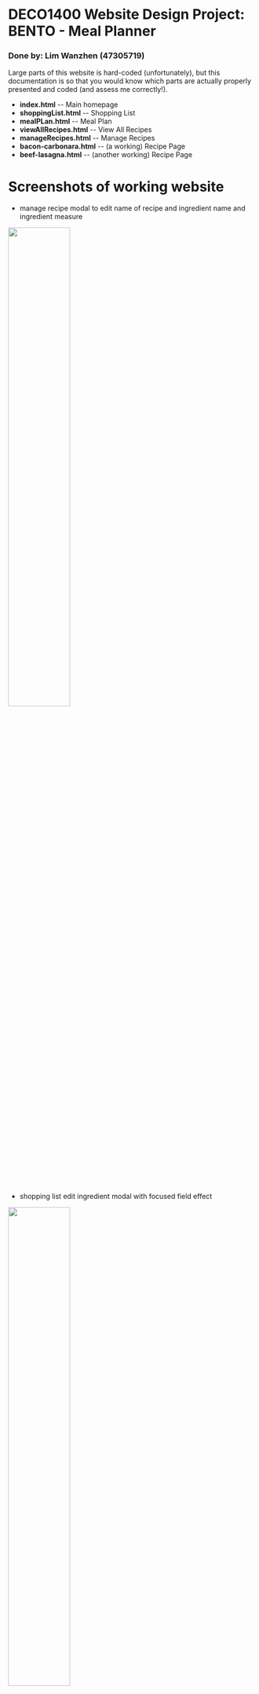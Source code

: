 # DECO1400 Website Design Project: BENTO - Meal Planner  
### Done by: Lim Wanzhen (47305719)

Large parts of this website is hard-coded (unfortunately), but this documentation is so that you would know which parts are actually properly presented and coded (and assess me correctly!).

- **index.html**                -- Main homepage  
- **shoppingList.html**         -- Shopping List  
- **mealPLan.html**             -- Meal Plan
- **viewAllRecipes.html**       -- View All Recipes
- **manageRecipes.html**        -- Manage Recipes
- **bacon-carbonara.html**      -- (a working) Recipe Page
- **beef-lasagna.html**         -- (another working) Recipe Page

# Screenshots of working website
- manage recipe modal to edit name of recipe and ingredient name and ingredient measure  
<img src="/files/MDsrc/manage-recipes-modal.png" width=50%>

- shopping list edit ingredient modal with focused field effect  
<img src="/files/MDsrc/shopping-list-modal.png" width=50%>


# Features
### 1. Mobile Compatibility
- iPad Air width: 820pixels
<img src="/files/MDsrc/iPadAir.png" width=820px>  

- for reference: wider screen resolutions like Surface Pro 7 (W: 912px), shows 5 recipes instead of 4  
<img src="/files/MDsrc/SurfacePro7.png" width=912px>

- try squeezing the screen to 500px or less!  
<img src="/files/MDsrc/rotate500.png" width=500px>

### 2. my personal favourite: minimal borders
- (note: pikachu cursor not included)
- <img src="/files/MDsrc/minimalBorders.gif" width=50%>

### 3. Light and Night Mode
- (hooray for eye comforting visuals)
- <img src="/files/MDsrc/LightToNight.gif" width=50%>

### 4. Print your shopping list! 
- What is the use of a meal planner website if you can't quickly get a shopping list to boot?
- <img src="/files/MDsrc/print-your-shopping-list.gif" width=50%>

### 5. Breadcrumbs Bar
- Breadcrumbs shows where the user’s location is on the website application. They can be used to trace the previous pages they have been to, to get to the current page they are on.
- Breadcrumbs are a good way for users to know how to go back to the previous page
- Navbar / Breadcrumb bar is consistent across all pages. Breadcrumb bar is repurposed to tell the current time on homepage. As a busy person, time is of the essence!
- <img src="/files/MDsrc/5hoursawayfromdeadline.gif" width=50%>

## Misc:
- Custom webkit scrollbar
- Box-shadows for the _aesthetic minimalist_ look

# References: 
1. [Woolies website and interface design](https://www.woolworths.com.au/shop/recipes)
2. [Myself as testing user](https://www.cybrsucks.github.io)
3. [Exquisite box-shadow designs](https://getcssscan.com/css-box-shadow-examples)
4. [UQ Website for mobile resolution footer accordions](https://uq.edu.au)
5. [Chrome DevTools that opened my eyes to accessiblity and readability](https://developers.google.com/codelabs/devtools-cvd#4)
6. [How pro website builders utilise opacity, elevation and colour choices](https://m2.material.io/design/color/dark-theme.html#properties)

